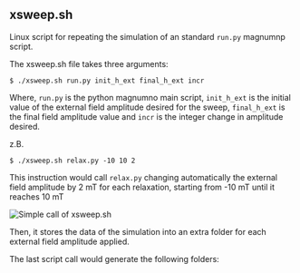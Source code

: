 ## xsweep.sh

Linux script for repeating the simulation of an standard `run.py` magnumnp script. 

The xsweep.sh file takes three arguments: 

`$ ./xsweep.sh run.py init_h_ext final_h_ext incr`

Where, `run.py` is the python magnumno main script, `init_h_ext` is the initial value of the external field amplitude desired for the sweep, `final_h_ext` is the final field amplitude value and `incr` is the integer change in amplitude desired.

z.B.

`$ ./xsweep.sh relax.py -10 10 2` 

This instruction would call `relax.py` changing automatically the external field amplitude by 2 mT for each relaxation, starting from -10 mT until it reaches 10 mT

![Simple call of xsweep.sh](../../../assets/xsweep_001.png)


Then, it stores the data of the simulation into an extra folder for each external field amplitude applied. 


The last script call would generate the following folders:

